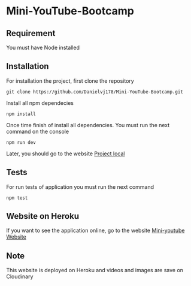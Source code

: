 # Mini-YouTube-Bootcamp
## Requirement
You must have Node installed

## Installation
For installation the project, first clone the repository 
```console
git clone https://github.com/Danielvj178/Mini-YouTube-Bootcamp.git
```
Install all npm dependecies
```console
npm install
```
Once time finish of install all dependencies. You must run the next command on the console 
```console
npm run dev
```
Later, you should go to the website [Project local](http://localhost:3000)

## Tests
For run tests of application you must run the next command
```console
npm test
```

## Website on Heroku
If you want to see the application online, go to the website
[Mini-youtube Website](https://mini-youtube-bootcamp.herokuapp.com/videos)
## Note 
This website is deployed on Heroku and videos and images are save on Cloudinary
